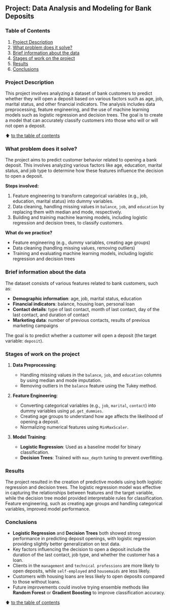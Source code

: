 ## Project: Data Analysis and Modeling for Bank Deposits

### Table of Contents

1. [Project Description](#project-description)
2. [What problem does it solve?](#what-problem-does-it-solve)
3. [Brief information about the data](#brief-information-about-the-data)
4. [Stages of work on the project](#stages-of-work-on-the-project)
5. [Results](#results)
6. [Conclusions](#conclusions)

### Project Description

This project involves analyzing a dataset of bank customers to predict whether they will open a deposit based on various factors such as age, job, marital status, and other financial indicators. The analysis includes data preprocessing, feature engineering, and the use of machine learning models such as logistic regression and decision trees. The goal is to create a model that can accurately classify customers into those who will or will not open a deposit.

:arrow_up: [to the table of contents](#table-of-contents)

### What problem does it solve?

The project aims to predict customer behavior related to opening a bank deposit. This involves analyzing various factors like age, education, marital status, and job type to determine how these features influence the decision to open a deposit.

**Steps involved:**

1. Feature engineering to transform categorical variables (e.g., job, education, marital status) into dummy variables.
2. Data cleaning, handling missing values in `balance`, `job`, and `education` by replacing them with median and mode, respectively.
3. Building and training machine learning models, including logistic regression and decision trees, to classify customers.

**What do we practice?**

- Feature engineering (e.g., dummy variables, creating age groups)
- Data cleaning (handling missing values, removing outliers)
- Training and evaluating machine learning models, including logistic regression and decision trees

### Brief information about the data

The dataset consists of various features related to bank customers, such as:

- **Demographic information**: age, job, marital status, education
- **Financial indicators**: balance, housing loan, personal loan
- **Contact details**: type of last contact, month of last contact, day of the last contact, and duration of contact
- **Marketing data**: number of previous contacts, results of previous marketing campaigns

The goal is to predict whether a customer will open a deposit (the target variable: `deposit`).

### Stages of work on the project

1. **Data Preprocessing**:

   - Handling missing values in the `balance`, `job`, and `education` columns by using median and mode imputation.
   - Removing outliers in the `balance` feature using the Tukey method.

2. **Feature Engineering**:

   - Converting categorical variables (e.g., `job`, `marital`, `contact`) into dummy variables using `pd.get_dummies`.
   - Creating age groups to understand how age affects the likelihood of opening a deposit.
   - Normalizing numerical features using `MinMaxScaler`.

3. **Model Training**:
   - **Logistic Regression**: Used as a baseline model for binary classification.
   - **Decision Trees**: Trained with `max_depth` tuning to prevent overfitting.

### Results

The project resulted in the creation of predictive models using both logistic regression and decision trees. The logistic regression model was effective in capturing the relationships between features and the target variable, while the decision tree model provided interpretable rules for classification. Feature engineering, such as creating age groups and handling categorical variables, improved model performance.

### Conclusions

- **Logistic Regression** and **Decision Trees** both showed strong performance in predicting deposit openings, with logistic regression providing slightly better generalization on test data.
- Key factors influencing the decision to open a deposit include the duration of the last contact, job type, and whether the customer has a loan.
- Clients in the `management` and `technical professions` are more likely to open deposits, while `self-employed` and `housemaids` are less likely.
- Customers with housing loans are less likely to open deposits compared to those without loans.
- Future improvements could involve trying ensemble methods like **Random Forest** or **Gradient Boosting** to improve classification accuracy.

:arrow_up: [to the table of contents](#table-of-contents)
